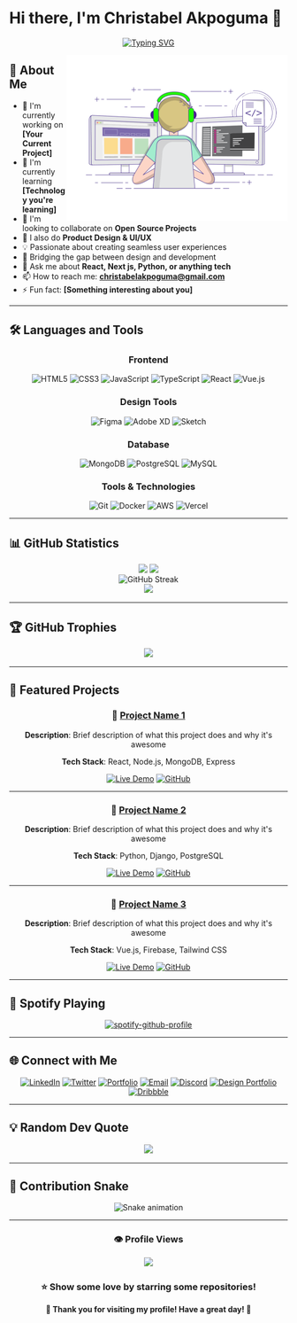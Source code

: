 # Hi there, I'm Christabel Akpoguma 👋

<div align="center">
  
[![Typing SVG](https://readme-typing-svg.herokuapp.com?font=Fira+Code&weight=500&size=30&pause=1000&color=36BCF7&center=true&vCenter=true&width=600&lines=Full+Stack+Developer;Open+Source+Enthusiast;Always+Learning+New+Things;Building+Amazing+Projects)](https://git.io/typing-svg)

</div>

<img align="right" alt="Coding" width="400" src="https://raw.githubusercontent.com/devSouvik/devSouvik/master/gif3.gif">

## 🚀 About Me

- 🔭 I'm currently working on **[Your Current Project]**
- 🌱 I'm currently learning **[Technology you're learning]**
- 👯 I'm looking to collaborate on **Open Source Projects**
- 🎨 I also do **Product Design & UI/UX**
- 💡 Passionate about creating seamless user experiences
- 🔄 Bridging the gap between design and development
- 💬 Ask me about **React, Next js, Python, or anything tech**
- 📫 How to reach me: **christabelakpoguma@gmail.com**
- ⚡ Fun fact: **[Something interesting about you]**

---

## 🛠️ Languages and Tools

<div align="center">

### Frontend
![HTML5](https://img.shields.io/badge/html5-%23E34F26.svg?style=for-the-badge&logo=html5&logoColor=white)
![CSS3](https://img.shields.io/badge/css3-%231572B6.svg?style=for-the-badge&logo=css3&logoColor=white)
![JavaScript](https://img.shields.io/badge/javascript-%23323330.svg?style=for-the-badge&logo=javascript&logoColor=%23F7DF1E)
![TypeScript](https://img.shields.io/badge/typescript-%23007ACC.svg?style=for-the-badge&logo=typescript&logoColor=white)
![React](https://img.shields.io/badge/react-%2320232a.svg?style=for-the-badge&logo=react&logoColor=%2361DAFB)
![Vue.js](https://img.shields.io/badge/vuejs-%2335495e.svg?style=for-the-badge&logo=vuedotjs&logoColor=%234FC08D)

### Design Tools
![Figma](https://img.shields.io/badge/figma-%23F24E1E.svg?style=for-the-badge&logo=figma&logoColor=white)
![Adobe XD](https://img.shields.io/badge/Adobe%20XD-470137?style=for-the-badge&logo=Adobe%20XD&logoColor=#FF61F6)
![Sketch](https://img.shields.io/badge/Sketch-FFB387?style=for-the-badge&logo=sketch&logoColor=black)

### Database
![MongoDB](https://img.shields.io/badge/MongoDB-%234ea94b.svg?style=for-the-badge&logo=mongodb&logoColor=white)
![PostgreSQL](https://img.shields.io/badge/postgres-%23316192.svg?style=for-the-badge&logo=postgresql&logoColor=white)
![MySQL](https://img.shields.io/badge/mysql-%2300f.svg?style=for-the-badge&logo=mysql&logoColor=white)

### Tools & Technologies
![Git](https://img.shields.io/badge/git-%23F05033.svg?style=for-the-badge&logo=git&logoColor=white)
![Docker](https://img.shields.io/badge/docker-%230db7ed.svg?style=for-the-badge&logo=docker&logoColor=white)
![AWS](https://img.shields.io/badge/AWS-%23FF9900.svg?style=for-the-badge&logo=amazon-aws&logoColor=white)
![Vercel](https://img.shields.io/badge/vercel-%23000000.svg?style=for-the-badge&logo=vercel&logoColor=white)

</div>

---

## 📊 GitHub Statistics

<div align="center">
  <img height="180em" src="https://github-readme-stats.vercel.app/api?username=YourGitHubUsername&show_icons=true&theme=tokyonight&include_all_commits=true&count_private=true"/>
  <img height="180em" src="https://github-readme-stats.vercel.app/api/top-langs/?username=YourGitHubUsername&layout=compact&langs_count=8&theme=tokyonight"/>
</div>

<div align="center">
  <img src="https://github-readme-streak-stats.herokuapp.com/?user=YourGitHubUsername&theme=tokyonight" alt="GitHub Streak" />
</div>

<div align="center">
  <img src="https://github-readme-activity-graph.vercel.app/graph?username=YourGitHubUsername&theme=tokyo-night&bg_color=1a1b27&color=38bdae&line=628fdb&point=38bdae&area=true&hide_border=true" />
</div>

---

## 🏆 GitHub Trophies

<div align="center">
  <img src="https://github-profile-trophy.vercel.app/?username=YourGitHubUsername&theme=tokyonight&row=1&column=7&margin-h=15&margin-w=5&no-bg=true" />
</div>

---

## 🚀 Featured Projects

<div align="center">

### 🌟 [Project Name 1](https://github.com/yourusername/project1)
**Description**: Brief description of what this project does and why it's awesome
  
**Tech Stack**: React, Node.js, MongoDB, Express

[![Live Demo](https://img.shields.io/badge/Live%20Demo-FF5722?style=for-the-badge&logo=google-chrome&logoColor=white)](https://your-project-demo.com)
[![GitHub](https://img.shields.io/badge/GitHub-181717?style=for-the-badge&logo=github&logoColor=white)](https://github.com/yourusername/project1)

---

### 🌟 [Project Name 2](https://github.com/yourusername/project2)
**Description**: Brief description of what this project does and why it's awesome
  
**Tech Stack**: Python, Django, PostgreSQL

[![Live Demo](https://img.shields.io/badge/Live%20Demo-FF5722?style=for-the-badge&logo=google-chrome&logoColor=white)](https://your-project-demo.com)
[![GitHub](https://img.shields.io/badge/GitHub-181717?style=for-the-badge&logo=github&logoColor=white)](https://github.com/yourusername/project2)

---

### 🌟 [Project Name 3](https://github.com/yourusername/project3)
**Description**: Brief description of what this project does and why it's awesome
  
**Tech Stack**: Vue.js, Firebase, Tailwind CSS

[![Live Demo](https://img.shields.io/badge/Live%20Demo-FF5722?style=for-the-badge&logo=google-chrome&logoColor=white)](https://your-project-demo.com)
[![GitHub](https://img.shields.io/badge/GitHub-181717?style=for-the-badge&logo=github&logoColor=white)](https://github.com/yourusername/project3)

</div>

---

## 🎵 Spotify Playing

<div align="center">
  
[![spotify-github-profile](https://spotify-github-profile.vercel.app/api/view?uid=YOUR_SPOTIFY_USER_ID&cover_image=true&theme=novatorem&show_offline=false&background_color=121212&interchange=false&bar_color=53b14f&bar_color_cover=false)](https://spotify-github-profile.vercel.app/api/view?uid=YOUR_SPOTIFY_USER_ID&redirect=true)

</div>

---

## 🌐 Connect with Me

<div align="center">

[![LinkedIn](https://img.shields.io/badge/LinkedIn-0077B5?style=for-the-badge&logo=linkedin&logoColor=white)](https://linkedin.com/in/yourprofile)
[![Twitter](https://img.shields.io/badge/Twitter-1DA1F2?style=for-the-badge&logo=twitter&logoColor=white)](https://twitter.com/yourhandle)
[![Portfolio](https://img.shields.io/badge/Portfolio-FF5722?style=for-the-badge&logo=google-chrome&logoColor=white)](https://yourportfolio.com)
[![Email](https://img.shields.io/badge/Email-D14836?style=for-the-badge&logo=gmail&logoColor=white)](mailto:your.email@example.com)
[![Discord](https://img.shields.io/badge/Discord-7289DA?style=for-the-badge&logo=discord&logoColor=white)](https://discord.gg/yourdiscord)
[![Design Portfolio](https://img.shields.io/badge/Design%20Portfolio-FF6B6B?style=for-the-badge&logo=behance&logoColor=white)](https://yourdesignportfolio.com)
[![Dribbble](https://img.shields.io/badge/Dribbble-EA4C89?style=for-the-badge&logo=dribbble&logoColor=white)](https://dribbble.com/yourusername)

</div>

---

## 💡 Random Dev Quote

<div align="center">
  
![](https://quotes-github-readme.vercel.app/api?type=horizontal&theme=tokyonight)

</div>

---

## 🐍 Contribution Snake

<div align="center">
  
![Snake animation](https://raw.githubusercontent.com/YourGitHubUsername/YourGitHubUsername/output/github-contribution-grid-snake-dark.svg)

</div>

---

<div align="center">
  
### 👁️ Profile Views
![](https://komarev.com/ghpvc/?username=YourGitHubUsername&color=blueviolet&style=for-the-badge)

### ⭐ Show some love by starring some repositories!

**💖 Thank you for visiting my profile! Have a great day! 💖**

</div>
